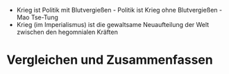 + Krieg ist Politik mit Blutvergießen - Politik ist Krieg ohne Blutvergießen - Mao Tse-Tung
+ Krieg (im Imperialismus) ist die gewaltsame Neuaufteilung der Welt zwischen den hegomnialen Kräften
# Vergleichen und Zusammenfassen
##